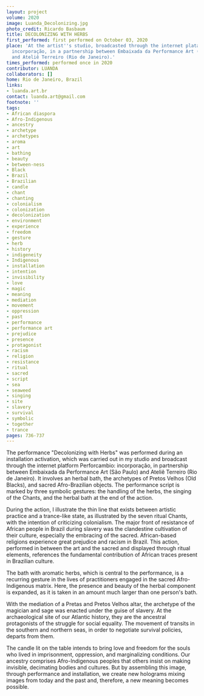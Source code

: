 ```yaml
---
layout: project
volume: 2020
image: Luanda_Decolonizing.jpg
photo_credit: Ricardo Basbaum
title: DECOLONIZING WITH HERBS
first_performed: first performed on October 03, 2020
place: 'At the artist''s studio, broadcasted through the internet plataform Perforcambio:
  incorporação, in a partnership between Embaixada da Performance Art (São Paulo)
  and Ateliê Terreiro (Rio de Janeiro).'
times_performed: performed once in 2020
contributor: LUANDA
collaborators: []
home: Rio de Janeiro, Brazil
links:
- luanda.art.br
contact: luanda.art@gmail.com
footnote: ''
tags:
- African diaspora
- Afro-Indigenous
- ancestry
- archetype
- archetypes
- aroma
- art
- bathing
- beauty
- between-ness
- Black
- Brazil
- Brazilian
- candle
- chant
- chanting
- colonialism
- colonization
- decolonization
- environment
- experience
- freedom
- gesture
- herb
- history
- indigeneity
- Indigenous
- installation
- intention
- invisibility
- love
- magic
- meaning
- mediation
- movement
- oppression
- past
- performance
- performance art
- prejudice
- presence
- protagonist
- racism
- religion
- resistance
- ritual
- sacred
- script
- sea
- seaweed
- singing
- site
- slavery
- survival
- symbolic
- together
- trance
pages: 736-737
---
```


The performance "Decolonizing with Herbs" was performed during an installation activation, which was carried out in my studio and broadcast through the internet platform Perforcambio: incorporação, in partnership between Embaixada da Performance Art (São Paulo) and Ateliê Terreiro (Rio de Janeiro). It involves an herbal bath, the archetypes of Pretos Velhos (Old Blacks), and sacred Afro-Brazilian objects. The performance script is marked by three symbolic gestures: the handling of the herbs, the singing of the Chants, and the herbal bath at the end of the action.

During the action, I illustrate the thin line that exists between artistic practice and a trance-like state, as illustrated by the seven ritual Chants, with the intention of criticizing colonialism. The major front of resistance of African people in Brazil during slavery was the clandestine cultivation of their culture, especially the embracing of the sacred. African-based religions experience great prejudice and racism in Brazil. This action, performed in between the art and the sacred and displayed through ritual elements, references the fundamental contribution of African traces present in Brazilian culture.

The bath with aromatic herbs, which is central to the performance, is a recurring gesture in the lives of practitioners engaged in the sacred Afro-Indigenous matrix. Here, the presence and beauty of the herbal component is expanded, as it is taken in an amount much larger than one person's bath.

With the mediation of a Pretas and Pretos Velhos altar, the archetype of the magician and sage was enacted under the guise of slavery. At the archaeological site of our Atlantic history, they are the ancestral protagonists of the struggle for social equality. The movement of transits in the southern and northern seas, in order to negotiate survival policies, departs from them.

The candle lit on the table intends to bring love and freedom for the souls who lived in imprisonment, oppression, and marginalizing conditions. Our ancestry comprises Afro-Indigenous peoples that others insist on making invisible, decimating bodies and cultures. But by assembling this image, through performance and installation, we create new holograms mixing images from today and the past and, therefore, a new meaning becomes possible.